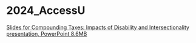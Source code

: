 # 2024_AccessU
[Slides for Compounding Taxes: Impacts of Disability and Intersectionality presentation, PowerPoint 8.6MB](https://github.com/jenstrickland/2024_AccessU/blob/main/2024%20AccessU%20Compounding.pptx)
